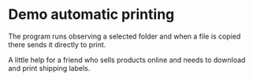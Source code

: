 # Demo automatic printing

The program runs observing a selected folder and when a file is copied there sends it directly to print.

A little help for a friend who sells products online and needs to download and print shipping labels.
